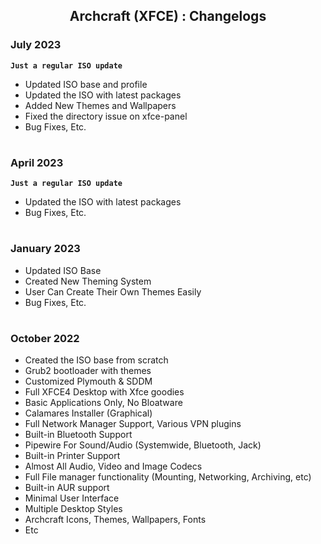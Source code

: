 <h2 align="center">Archcraft (XFCE) : Changelogs</h2>

### July 2023
**`Just a regular ISO update`**
- Updated ISO base and profile
- Updated the ISO with latest packages
- Added New Themes and Wallpapers
- Fixed the directory issue on xfce-panel
- Bug Fixes, Etc.

#

### April 2023
**`Just a regular ISO update`**
- Updated the ISO with latest packages
- Bug Fixes, Etc.

#

### January 2023

- Updated ISO Base
- Created New Theming System
- User Can Create Their Own Themes Easily
- Bug Fixes, Etc.

#

### October 2022

- Created the ISO base from scratch
- Grub2 bootloader with themes
- Customized Plymouth & SDDM
- Full XFCE4 Desktop with Xfce goodies
- Basic Applications Only, No Bloatware
- Calamares Installer (Graphical)
- Full Network Manager Support, Various VPN plugins
- Built-in Bluetooth Support
- Pipewire For Sound/Audio (Systemwide, Bluetooth, Jack)
- Built-in Printer Support
- Almost All Audio, Video and Image Codecs
- Full File manager functionality (Mounting, Networking, Archiving, etc)
- Built-in AUR support
- Minimal User Interface
- Multiple Desktop Styles
- Archcraft Icons, Themes, Wallpapers, Fonts
- Etc
